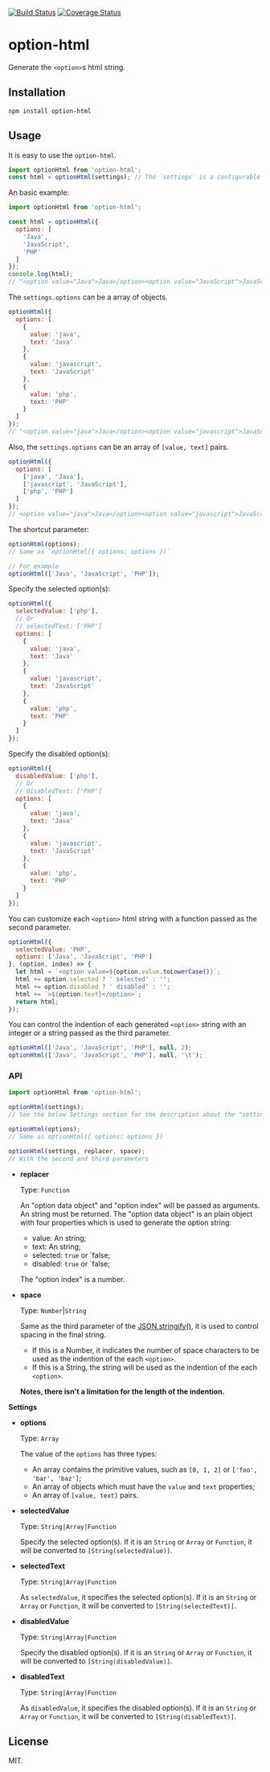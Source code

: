 [![Build Status](https://travis-ci.org/Alex1990/option-html.svg?branch=master)](https://travis-ci.org/Alex1990/option-html)
[![Coverage Status](https://coveralls.io/repos/github/Alex1990/option-html/badge.svg?branch=master)](https://coveralls.io/github/Alex1990/option-html?branch=master)

# option-html

Generate the `<option>`s html string.

## Installation

```shell
npm install option-html
```

## Usage

It is easy to use the `option-html`.

```js
import optionHtml from 'option-html';
const html = optionHtml(settings); // The `settings` is a configurable object
```
An basic example:

```js
import optionHtml from 'option-html';

const html = optionHtml({
  options: [
    'Java',
    'JavaScript',
    'PHP'
  ]
});
console.log(html);
// "<option value="Java">Java</option><option value="JavaScript">JavaScript</option><option value="PHP">PHP</option>" 
```
The `settings.options` can be a array of objects.

```js
optionHtml({
  options: [
    {
      value: 'java',
      text: 'Java'
    },
    {
      value: 'javascript',
      text: 'JavaScript'
    },
    {
      value: 'php',
      text: 'PHP'
    }
  ]
});
// "<option value="java">Java</option><option value="javascript">JavaScript</option><option value="php">PHP</option>"
```

Also, the `settings.options` can be an array of `[value, text]` pairs.

```js
optionHtml({
  options: [
    ['java', 'Java'],
    ['javascript', 'JavaScript'],
    ['php', 'PHP']
  ]
});
// <option value="java">Java</option><option value="javascript">JavaScript</option><option value="php">PHP</option>
```

The shortcut parameter:

```js
optionHtml(options);
// Same as `optionHtml({ options: options })`

// For example
optionHtml(['Java', 'JavaScript', 'PHP']);
```

Specify the selected option(s):

```js
optionHtml({
  selectedValue: ['php'],
  // Or
  // selectedText: ['PHP']
  options: [
    {
      value: 'java',
      text: 'Java'
    },
    {
      value: 'javascript',
      text: 'JavaScript'
    },
    {
      value: 'php',
      text: 'PHP'
    }
  ]
});
```

Specify the disabled option(s):

```js
optionHtml({
  disabledValue: ['php'],
  // Or
  // disabledText: ['PHP']
  options: [
    {
      value: 'java',
      text: 'Java'
    },
    {
      value: 'javascript',
      text: 'JavaScript'
    },
    {
      value: 'php',
      text: 'PHP'
    }
  ]
});
```

You can customize each `<option>` html string with a function passed as the second parameter.

```js
optionHtml({
  selectedValue: 'PHP',
  options: ['Java', 'JavaScript', 'PHP']
}, (option, index) => {
  let html = `<option value=${option.value.toLowerCase()}`;
  html += option.selected ? ' selected' : '';
  html += option.disabled ? ' disabled' : '';
  html += `>${option.text}</option>`;
  return html;
});
```

You can control the indention of each generated `<option>` string with an integer or a string passed as the third parameter.

```js
optionHtml(['Java', 'JavaScript', 'PHP'], null, 2);
optionHtml(['Java', 'JavaScript', 'PHP'], null, '\t');
```

### API

```js
import optionHtml from 'option-html';

optionHtml(settings);
// See the below Settings section for the description about the "settings" parameter

optionHtml(options);
// Same as optionHtml({ options: options })

optionHtml(settings, replacer, space);
// With the second and third parameters
```

- **replacer**

  Type: `Function`

  An "option data object" and "option index" will be passed as arguments. An string must be returned. The "option data object" is an plain object with four properties which is used to generate the option string:

  - value: An string;
  - text: An string;
  - selected: `true` or `false;
  - disabled: `true` or `false;

  The "option index" is a number.

- **space**

  Type: `Number`|`String`

  Same as the third parameter of the [JSON.stringify()](https://developer.mozilla.org/en/docs/Web/JavaScript/Reference/Global_Objects/JSON/stringify), it is used to control spacing in the final string.

  - If this is a Number, it indicates the number of space characters to be used as the indention of the each `<option>`.
  - If this is a String, the string will be used as the indention of the each `<option>`.

  **Notes, there isn't a limitation for the length of the indention.**

**Settings**

- **options**

  Type: `Array`

  The value of the `options` has three types:

  - An array contains the primitive values, such as `[0, 1, 2]` or `['foo', 'bar', 'baz']`;
  - An array of objects which must have the `value` and `text` properties;
  - An array of `[value, text]` pairs.

- **selectedValue**

  Type: `String|Array|Function`

  Specify the selected option(s). If it is an `String` or `Array` or `Function`, it will be 
  converted to `[String(selectedValue)]`.

- **selectedText**

  Type: `String|Array|Function`

  As `selectedValue`, it specifies the selected option(s). If it is an `String` or `Array` or 
  `Function`, it will be converted to `[String(selectedText)]`.

- **disabledValue**

  Type: `String|Array|Function`

  Specify the disabled option(s). If it is an `String` or `Array` or `Function`, it will be 
  converted to `[String(disabledValue)]`.

- **disabledText**

  Type: `String|Array|Function`

  As `disabledValue`, it specifies the disabled option(s). If it is an `String` or `Array` or 
  `Function`, it will be converted to `[String(disabledText)]`.

## License

MIT.
